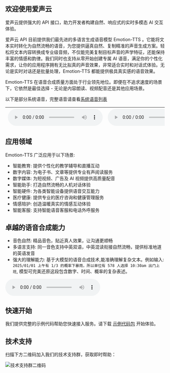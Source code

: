 ## 欢迎使用爱声云

爱声云提供强大的 API 接口，助力开发者构建自然、响应式的实时多模态 AI 交互体验。

爱声云 API 目前提供我们最先进的多语言生成语音模型 Emotion-TTS 。它能将文本实时转化为自然流畅的语音，为您提供逼真自然、复制精准的声音生成方案。轻松将文本内容转换成专业级音频，不仅能完美复制目标声音的声学特征，还能保持丰富的情感和韵律。我们同时也支持从零开始创建专属 AI 语音，满足你的个性化需求，让你的应用程序拥有无比拟真的声音效果，非常适合实时和对话式体验。无论是实时对话还是批量处理，Emotion-TTS 都能提供极具真实感的语音效果。

Emotion-TTS 在语音合成质量方面处于行业领先地位。即便在不追求速度的场景下，它依然是最佳选择 - 无论是内容朗读、视频配音还是其他应用场景。

以下是部分系统语音，完整语音请查看[系统语音列表](/zh-cn/voices)


| <audio controls src="https://cdn.online-gpt.net/files/natural.wav">Your browser does not support the audio element. </audio>  | <audio controls src="https://cdn.online-gpt.net/files/allen.wav">Your browser does not support the audio element. </audio> |
| :------------ |:---------------:|


## 应用领域

Emotion-TTS 广泛应用于以下场景:

- 智能教育: 提供个性化的教学辅导和直播互动
- 数字内容: 为电子书、文章等提供专业有声阅读服务 
- 数字媒体: 为短视频、广告及 AI 视频提供高质量配音
- 智能助手: 打造自然流畅的人机对话体验
- 智能硬件: 为各类智能设备提供语音交互能力
- 医疗健康: 提供专业的医疗咨询和健康管理服务
- 情感陪护: 创造温暖真实的情感互动体验
- 智能客服: 支持智能语音客服和电话外呼服务

## 卓越的语音合成能力

- 音色自然: 精品音色，贴近真人效果，让沟通更顺畅
- 多语言支持: 同一音色支持中英双语，中英混读衔接自然流畅，提供标准地道的英语发音
- 强大的理解能力: 基于大模型的语音合成技术,能准确理解复杂文本。例如输入: `2025/01/01 上午有 1/3 的概率下暴雨，所以单位有 578 人选择 10:30am 出门上班`, 模型可完美还原这段包含数字、时间、概率的复杂表述。

<p class="my-2">
<audio controls src="https://cdn.online-gpt.net/files/normal_understanding.wav">
  Your browser does not support the audio element.
</audio>
</p>

## 快速开始

我们提供完整的示例代码帮助您快速接入服务。请下载 [示例代码包](https://cdn.online-gpt.net/files/examples.zip) 开始体验。

## 技术支持

扫描下方二维码加入我们的技术支持群，获取即时帮助：

![技术支持群二维码](https://cdn.online-gpt.net/images/qrcode_ma.png ':size=280')